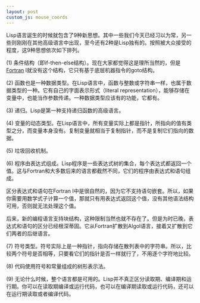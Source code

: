 ```yaml
---
layout: post
custom_js: mouse_coords
---
```

Lisp语言诞生的时候就包含了9种新思想。其中一些我们今天已经习以为常，另一些则刚刚在其他高级语言中出现，至今还有2种是Lisp独有的。按照被大众接受的程度，这9种思想依次如下排列。

(1) 条件结构（即if-then-else结构）。现在大家都觉得这是理所当然的，但是[Fortran](https://so.csdn.net/so/search?q=Fortran&spm=1001.2101.3001.7020) I就没有这个结构，它只有基于底层机器指令的goto结构。

(2) 函数也是一种数据类型。在Lisp语言中，函数与整数或字符串一样，也属于数据类型的一种。它有自己的字面表示形式（literal representation），能够存储在变量中，也能当作参数传递。一种数据类型应该有的功能，它都有。

(3) 递归。Lisp是第一种支持递归函数的高级语言。

(4) 变量的动态类型。在Lisp语言中，所有变量实际上都是指针，所指向的值有类型之分，而变量本身没有。复制变量就相当于复制指针，而不是复制它们指向的数据。

(5) 垃圾回收机制。

(6) 程序由表达式组成。Lisp程序是一些表达式树的集合，每个表达式都返回一个值。这与Fortran和大多数后来的语言都截然不同，它们的程序由表达式和语句组成。

区分表达式和语句在Fortran I中是很自然的，因为它不支持语句嵌套。所以，如果你需要用数学式子计算一个值，那就只有用表达式返回这个值，没有其他语法结构可用，否则就无法处理这个值。

后来，新的编程语言支持块结构，这种限制当然也就不存在了。但是为时已晚，表达式和语句的区分已经根深蒂固。它从Fortran扩散到Algol语言，接着又扩散到它们两者的后继语言。

(7) 符号类型。符号实际上是一种指针，指向存储在散列表中的字符串。所以，比较两个符号是否相等，只要看它们的指针是否一样就行了，不用逐个字符地比较。

(8) 代码使用符号和常量组成的树形表示法。

(9) 无论什么时候，整个语言都是可用的。Lisp并不真正区分读取期、编译期和运行期。你可以在读取期编译或运行代码，也可以在编译期读取或运行代码，还可以在运行期读取或者编译代码。